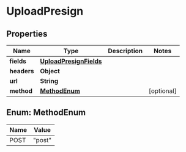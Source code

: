 

# UploadPresign


## Properties

Name | Type | Description | Notes
------------ | ------------- | ------------- | -------------
**fields** | [**UploadPresignFields**](UploadPresignFields.md) |  | 
**headers** | **Object** |  | 
**url** | **String** |  | 
**method** | [**MethodEnum**](#MethodEnum) |  |  [optional]



## Enum: MethodEnum

Name | Value
---- | -----
POST | &quot;post&quot;



